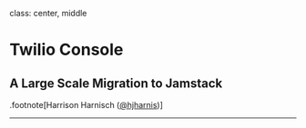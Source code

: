 
class: center, middle

# Twilio Console
## A Large Scale Migration to Jamstack

.footnote[Harrison Harnisch ([@hjharnis](https://twitter.com/hjharnis))]

---
